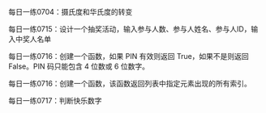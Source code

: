 每日一练0704：摄氏度和华氏度的转变

每日一练0715：设计一个抽奖活动，输入参与人数、参与人姓名、参与人ID，输入中奖人名单

每日一练0716：创建一个函数，如果 PIN 有效则返回 True，如果不是则返回 False。PIN 码只能包含 4 位数或 6 位数字。

每日一练0716：创建一个函数，该函数返回列表中指定元素出现的所有索引。

每日一练0717：判断快乐数字
